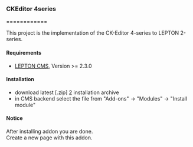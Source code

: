 ### CKEditor 4series
============

This project is the implementation of the CK-Editor 4-series to LEPTON 2-series.

#### Requirements

* [LEPTON CMS][1], Version >= 2.3.0


#### Installation

* download latest [.zip] [2] installation archive
* in CMS backend select the file from "Add-ons" -> "Modules" -> "Install module"

#### Notice

After installing addon you are done. <br />
Create a new page with this addon.



[1]: http://lepton-cms.org "LEPTON CMS"
[2]: http://www.lepton-cms.com/lepador/editors/ck-editor-4series.php

